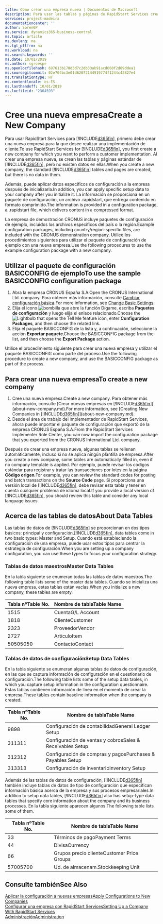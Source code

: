 ```yaml
---
title: Como crear una empresa nueva | Documentos de Microsoft
description: Para usar las tablas y páginas de RapidStart Services creadas que no tienen datos.
services: project-madeira
documentationcenter: ''
author: SorenGP
ms.service: dynamics365-business-central
ms.topic: article
ms.devlang: na
ms.tgt_pltfrm: na
ms.workload: na
ms.search.keywords: ''
ms.date: 10/01/2019
ms.author: sgroespe
ms.openlocfilehash: 697613b170d3d7c2db33ab91acd660f2d09ddea1
ms.sourcegitcommit: 02e704bc3e01d62072144919774f1244c42827e4
ms.translationtype: HT
ms.contentlocale: es-ES
ms.lasthandoff: 10/01/2019
ms.locfileid: "2304593"
---
```

# <a name="create-a-new-company"></a><span data-ttu-id="73094-103">Cree una nueva empresa</span><span class="sxs-lookup"><span data-stu-id="73094-103">Create a New Company</span></span>
<span data-ttu-id="73094-104">Para usar RapidStart Services para [!INCLUDE[d365fin](includes/d365fin_md.md)], primero debe crear una nueva empresa para la que desee realizar una implementación de cliente.</span><span class="sxs-lookup"><span data-stu-id="73094-104">To use RapidStart Services for [!INCLUDE[d365fin](includes/d365fin_md.md)], you first create a new company for which you want to perform a customer implementation.</span></span> <span data-ttu-id="73094-105">Al crear una empresa nueva, se crean las tablas y páginas estándar de [!INCLUDE[d365fin](includes/d365fin_md.md)], pero no existen datos en ellas.</span><span class="sxs-lookup"><span data-stu-id="73094-105">When you create a new company, the standard [!INCLUDE[d365fin](includes/d365fin_md.md)] tables and pages are created, but there is no data in them.</span></span>

<span data-ttu-id="73094-106">Además, puede aplicar datos específicos de configuración a la empresa después de inicializarla.</span><span class="sxs-lookup"><span data-stu-id="73094-106">In addition, you can apply specific setup data to your company after you initialize it.</span></span> <span data-ttu-id="73094-107">La información se proporciona en un paquete de configuración, un archivo .rapidstart, que entrega contenido en formato comprimido.</span><span class="sxs-lookup"><span data-stu-id="73094-107">The information is provided in a configuration package, a .rapidstart file, which delivers content in a compressed format.</span></span>  

<span data-ttu-id="73094-108">La empresa de demostración CRONUS incluye paquetes de configuración de ejemplo, incluidos los archivos específicos del país o la región.</span><span class="sxs-lookup"><span data-stu-id="73094-108">Example configuration packages, including country/region-specific files, are included with the CRONUS demonstration company.</span></span> <span data-ttu-id="73094-109">Utilice los procedimientos siguientes para utilizar el paquete de configuración de ejemplo con una nueva empresa.</span><span class="sxs-lookup"><span data-stu-id="73094-109">Use the following procedures to use the example configuration package with a new company.</span></span>  

## <a name="to-use-the-sample-basicconfig-configuration-package"></a><span data-ttu-id="73094-110">Utilizar el paquete de configuración BASICCONFIG de ejemplo</span><span class="sxs-lookup"><span data-stu-id="73094-110">To use the sample BASICCONFIG configuration package</span></span>  
1. <span data-ttu-id="73094-111">Abra la empresa CRONUS España S.A.</span><span class="sxs-lookup"><span data-stu-id="73094-111">Open the CRONUS International Ltd. company.</span></span> <span data-ttu-id="73094-112">Para obtener más información, consulte [Cambiar configuración básica](ui-change-basic-settings.md).</span><span class="sxs-lookup"><span data-stu-id="73094-112">For more information, see [Change Basic Settings](ui-change-basic-settings.md).</span></span>
2. <span data-ttu-id="73094-113">Elija el icono ![bombilla que abre la función Dígame](media/ui-search/search_small.png "Dígame que desea hacer"), escriba **Paquetes de configuración** y luego elija el enlace relacionado.</span><span class="sxs-lookup"><span data-stu-id="73094-113">Choose the ![Lightbulb that opens the Tell Me feature](media/ui-search/search_small.png "Tell me what you want to do") icon, enter **Configuration Packages**, and then choose the related link.</span></span>  
3. <span data-ttu-id="73094-114">Elija el paquete BASICCONFIG de la lista y, a continuación, seleccione la acción **Exportar paquete**.</span><span class="sxs-lookup"><span data-stu-id="73094-114">Choose the BASICCONFIG package from the list, and then choose the **Export Package** action.</span></span>  

<span data-ttu-id="73094-115">Utilice el procedimiento siguiente para crear una nueva empresa y utilizar el paquete BASICCONFIG como parte del proceso.</span><span class="sxs-lookup"><span data-stu-id="73094-115">Use the following procedure to create a new company, and use the BASICCONFIG package as part of the process.</span></span>  

## <a name="to-create-a-new-company"></a><span data-ttu-id="73094-116">Para crear una nueva empresa</span><span class="sxs-lookup"><span data-stu-id="73094-116">To create a new company</span></span>  
1. <span data-ttu-id="73094-117">Cree una nueva empresa.</span><span class="sxs-lookup"><span data-stu-id="73094-117">Create a new company.</span></span> <span data-ttu-id="73094-118">Para obtener más información, consulte [Crear nuevas empresas en [!INCLUDE[d365fin](includes/d365fin_md.md)]](about-new-company.md).</span><span class="sxs-lookup"><span data-stu-id="73094-118">For more information, see [Creating New Companies in [!INCLUDE[d365fin](includes/d365fin_md.md)]](about-new-company.md).</span></span>
2. <span data-ttu-id="73094-119">Desde el área de trabajo del implementador de RapidStart Services, ahora puede importar el paquete de configuración que exportó de la empresa CRONUS España S.A.</span><span class="sxs-lookup"><span data-stu-id="73094-119">From the RapidStart Services Implementer Role Center, you can now import the configuration package that you exported from the CRONUS International Ltd. company.</span></span>

<span data-ttu-id="73094-120">Después de crear una empresa nueva, algunas tablas se rellenan automáticamente, incluso si no se aplica ningún plantilla de empresa.</span><span class="sxs-lookup"><span data-stu-id="73094-120">After you create a new company, some tables are automatically filled in, even if no company template is applied.</span></span> <span data-ttu-id="73094-121">Por ejemplo, puede revisar los códigos estándar para registrar y tratar las transacciones por lotes en la página **Código origen**.</span><span class="sxs-lookup"><span data-stu-id="73094-121">For example, you can review the standard codes for posting and batch transactions on the **Source Code** page.</span></span> <span data-ttu-id="73094-122">Si proporciona una versión local de [!INCLUDE[d365fin](includes/d365fin_md.md)], debe revisar esta tabla y tener en cuenta cualquier problema de idioma local.</span><span class="sxs-lookup"><span data-stu-id="73094-122">If you provide a local version of [!INCLUDE[d365fin](includes/d365fin_md.md)], you should review this table and consider any local language issues.</span></span>

## <a name="about-data-tables"></a><span data-ttu-id="73094-123">Acerca de las tablas de datos</span><span class="sxs-lookup"><span data-stu-id="73094-123">About Data Tables</span></span>
<span data-ttu-id="73094-124">Las tablas de datos de [!INCLUDE[d365fin](includes/d365fin_md.md)] se proporcionan en dos tipos básicos: principal y configuración.</span><span class="sxs-lookup"><span data-stu-id="73094-124">[!INCLUDE[d365fin](includes/d365fin_md.md)], data tables come in two basic types: Master and Setup.</span></span> <span data-ttu-id="73094-125">Cuando está estableciendo la configuración de una empresa, puede usar estos tipos para centrar la estrategia de configuración.</span><span class="sxs-lookup"><span data-stu-id="73094-125">When you are setting up a company configuration, you can use these types to focus your configuration strategy.</span></span>  

### <a name="master-data-tables"></a><span data-ttu-id="73094-126">Tablas de datos maestros</span><span class="sxs-lookup"><span data-stu-id="73094-126">Master Data Tables</span></span>  
<span data-ttu-id="73094-127">En la tabla siguiente se enumeran todas las tablas de datos maestros.</span><span class="sxs-lookup"><span data-stu-id="73094-127">The following table lists some of the master data tables.</span></span> <span data-ttu-id="73094-128">Cuando se inicializa una nueva empresa, estas tablas están vacías.</span><span class="sxs-lookup"><span data-stu-id="73094-128">When you initialize a new company, these tables are empty.</span></span>  

|<span data-ttu-id="73094-129">Tabla nº</span><span class="sxs-lookup"><span data-stu-id="73094-129">Table No.</span></span>|<span data-ttu-id="73094-130">Nombre de tabla</span><span class="sxs-lookup"><span data-stu-id="73094-130">Table Name</span></span>|  
|-------------------|--------------------|  
|<span data-ttu-id="73094-131">15</span><span class="sxs-lookup"><span data-stu-id="73094-131">15</span></span>|<span data-ttu-id="73094-132">Cuenta</span><span class="sxs-lookup"><span data-stu-id="73094-132">G/L Account</span></span>|  
|<span data-ttu-id="73094-133">18</span><span class="sxs-lookup"><span data-stu-id="73094-133">18</span></span>|<span data-ttu-id="73094-134">Cliente</span><span class="sxs-lookup"><span data-stu-id="73094-134">Customer</span></span>|  
|<span data-ttu-id="73094-135">23</span><span class="sxs-lookup"><span data-stu-id="73094-135">23</span></span>|<span data-ttu-id="73094-136">Proveedor</span><span class="sxs-lookup"><span data-stu-id="73094-136">Vendor</span></span>|  
|<span data-ttu-id="73094-137">27</span><span class="sxs-lookup"><span data-stu-id="73094-137">27</span></span>|<span data-ttu-id="73094-138">Artículo</span><span class="sxs-lookup"><span data-stu-id="73094-138">Item</span></span>|  
|<span data-ttu-id="73094-139">5050</span><span class="sxs-lookup"><span data-stu-id="73094-139">5050</span></span>|<span data-ttu-id="73094-140">Contacto</span><span class="sxs-lookup"><span data-stu-id="73094-140">Contact</span></span>|  

### <a name="setup-data-tables"></a><span data-ttu-id="73094-141">Tablas de datos de configuración</span><span class="sxs-lookup"><span data-stu-id="73094-141">Setup Data Tables</span></span>  
<span data-ttu-id="73094-142">En la tabla siguiente se enumeran algunas tablas de datos de configuración, en las que se captura información de configuración en el cuestionario de configuración.</span><span class="sxs-lookup"><span data-stu-id="73094-142">The following table lists some of the setup data tables, in which you capture setup information in the configuration questionnaire.</span></span> <span data-ttu-id="73094-143">Estas tablas contienen información de línea en el momento de crear la empresa.</span><span class="sxs-lookup"><span data-stu-id="73094-143">These tables contain baseline information when the company is created.</span></span>  

|<span data-ttu-id="73094-144">Tabla nº</span><span class="sxs-lookup"><span data-stu-id="73094-144">Table No.</span></span>|<span data-ttu-id="73094-145">Nombre de tabla</span><span class="sxs-lookup"><span data-stu-id="73094-145">Table Name</span></span>|  
|-------------------|--------------------|  
|<span data-ttu-id="73094-146">98</span><span class="sxs-lookup"><span data-stu-id="73094-146">98</span></span>|<span data-ttu-id="73094-147">Configuración de contabilidad</span><span class="sxs-lookup"><span data-stu-id="73094-147">General Ledger Setup</span></span>|  
|<span data-ttu-id="73094-148">311</span><span class="sxs-lookup"><span data-stu-id="73094-148">311</span></span>|<span data-ttu-id="73094-149">Configuración de ventas y cobros</span><span class="sxs-lookup"><span data-stu-id="73094-149">Sales & Receivables Setup</span></span>|  
|<span data-ttu-id="73094-150">312</span><span class="sxs-lookup"><span data-stu-id="73094-150">312</span></span>|<span data-ttu-id="73094-151">Configuración de compras y pagos</span><span class="sxs-lookup"><span data-stu-id="73094-151">Purchases & Payables Setup</span></span>|  
|<span data-ttu-id="73094-152">313</span><span class="sxs-lookup"><span data-stu-id="73094-152">313</span></span>|<span data-ttu-id="73094-153">Configuración de inventario</span><span class="sxs-lookup"><span data-stu-id="73094-153">Inventory Setup</span></span>|  

<span data-ttu-id="73094-154">Además de las tablas de datos de configuración, [!INCLUDE[d365fin](includes/d365fin_md.md)] también incluye tablas de datos de tipo de configuración que especifican información básica acerca de la empresa y sus procesos empresariales.</span><span class="sxs-lookup"><span data-stu-id="73094-154">In addition to setup data tables, [!INCLUDE[d365fin](includes/d365fin_md.md)] also has setup-type data tables that specify core information about the company and its business processes.</span></span> <span data-ttu-id="73094-155">En la tabla siguiente aparecen algunos.</span><span class="sxs-lookup"><span data-stu-id="73094-155">The following table lists some of them.</span></span>  

|<span data-ttu-id="73094-156">Tabla nº</span><span class="sxs-lookup"><span data-stu-id="73094-156">Table No.</span></span>|<span data-ttu-id="73094-157">Nombre de tabla</span><span class="sxs-lookup"><span data-stu-id="73094-157">Table Name</span></span>|  
|-------------------|--------------------|  
|<span data-ttu-id="73094-158">3</span><span class="sxs-lookup"><span data-stu-id="73094-158">3</span></span>|<span data-ttu-id="73094-159">Términos de pago</span><span class="sxs-lookup"><span data-stu-id="73094-159">Payment Terms</span></span>|  
|<span data-ttu-id="73094-160">4</span><span class="sxs-lookup"><span data-stu-id="73094-160">4</span></span>|<span data-ttu-id="73094-161">Divisa</span><span class="sxs-lookup"><span data-stu-id="73094-161">Currency</span></span>|  
|<span data-ttu-id="73094-162">6</span><span class="sxs-lookup"><span data-stu-id="73094-162">6</span></span>|<span data-ttu-id="73094-163">Grupos precio cliente</span><span class="sxs-lookup"><span data-stu-id="73094-163">Customer Price Groups</span></span>|  
|<span data-ttu-id="73094-164">5700</span><span class="sxs-lookup"><span data-stu-id="73094-164">5700</span></span>|<span data-ttu-id="73094-165">Ud. de almacenam.</span><span class="sxs-lookup"><span data-stu-id="73094-165">Stockkeeping Unit</span></span>|

  

## <a name="see-also"></a><span data-ttu-id="73094-166">Consulte también</span><span class="sxs-lookup"><span data-stu-id="73094-166">See Also</span></span>  
[<span data-ttu-id="73094-167">Aplicar la configuración a nuevas empresas</span><span class="sxs-lookup"><span data-stu-id="73094-167">Apply Configurations to New Companies</span></span>](admin-apply-configuration-to-new-companies.md)  
[<span data-ttu-id="73094-168">Configurar una empresa con RapidStart Services</span><span class="sxs-lookup"><span data-stu-id="73094-168">Setting Up a Company With RapidStart Services</span></span>](admin-set-up-a-company-with-rapidstart.md)  
[<span data-ttu-id="73094-169">Administración</span><span class="sxs-lookup"><span data-stu-id="73094-169">Administration</span></span>](admin-setup-and-administration.md)
